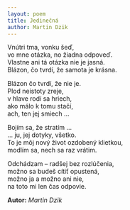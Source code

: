 ```yaml
---
layout: poem
title: Jedinečná
author: Martin Dzik
---
```


Vnútri tma, vonku šeď,  
vo mne otázka, no žiadna odpoveď.  
Vlastne ani tá otázka nie je jasná.  
Blázon, čo tvrdí, že samota je krásna.

Blázon čo tvrdí, že nie je.  
Plod neistoty zreje,  
v hlave rodí sa hriech,  
ako málo k tomu stačí,  
ach, ten jej smiech ...

Bojím sa, že stratím ...  
... ju, jej dotyky, všetko.  
To je môj nový život ozdobený klietkou,  
modlím sa, nech sa raz vrátim.

Odchádzam – radšej bez rozlúčenia,  
možno sa budeš cítiť opustená,  
možno ja a možno ani nie,  
na toto mi len čas odpovie.

**Autor:** _Martin Dzik_
